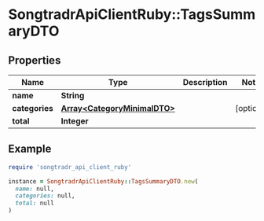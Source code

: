 # SongtradrApiClientRuby::TagsSummaryDTO

## Properties

| Name | Type | Description | Notes |
| ---- | ---- | ----------- | ----- |
| **name** | **String** |  |  |
| **categories** | [**Array&lt;CategoryMinimalDTO&gt;**](CategoryMinimalDTO.md) |  | [optional] |
| **total** | **Integer** |  |  |

## Example

```ruby
require 'songtradr_api_client_ruby'

instance = SongtradrApiClientRuby::TagsSummaryDTO.new(
  name: null,
  categories: null,
  total: null
)
```

